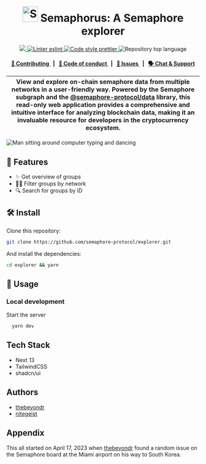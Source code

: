 <p align="center">
    <h1 align="center">
      <picture>
        <source media="(prefers-color-scheme: dark)" srcset="https://github.com/semaphore-protocol/website/blob/main/static/img/semaphore-icon-dark.svg">
        <source media="(prefers-color-scheme: light)" srcset="https://github.com/semaphore-protocol/website/blob/main/static/img/semaphore-icon.svg">
        <img width="40" alt="Semaphore icon." src="https://github.com/semaphore-protocol/website/blob/main/static/img/semaphore-icon.svg">
      </picture>
      Semaphorus: A Semaphore explorer
    </h1>
</p>

<p align="center">
    <a href="https://github.com/semaphore-protocol" target="_blank">
        <img src="https://img.shields.io/badge/project-Semaphore-blue.svg?style=flat-square">
    </a>
    <a href="https://eslint.org/">
        <img alt="Linter eslint" src="https://img.shields.io/badge/linter-eslint-8080f2?style=flat-square&logo=eslint">
    </a>
    <a href="https://prettier.io/">
        <img alt="Code style prettier" src="https://img.shields.io/badge/code%20style-prettier-f8bc45?style=flat-square&logo=prettier">
    </a>
    <img alt="Repository top language" src="https://img.shields.io/github/languages/top/semaphore-protocol/explorer?style=flat-square">
</p>

<div align="center">
    <h4>
        <a href="/CONTRIBUTING.md">
            👥 Contributing
        </a>
        <span>&nbsp;&nbsp;|&nbsp;&nbsp;</span>
        <a href="/CODE_OF_CONDUCT.md">
            🤝 Code of conduct
        </a>
        <span>&nbsp;&nbsp;|&nbsp;&nbsp;</span>
        <a href="https://github.com/semaphore-protocol/explorer/contribute">
            🔎 Issues
        </a>
        <span>&nbsp;&nbsp;|&nbsp;&nbsp;</span>
        <a href="https://semaphore.pse.dev/discord">
            🗣️ Chat &amp; Support
        </a>
    </h4>
</div>

| View and explore on-chain semaphore data from multiple networks in a user-friendly way. Powered by the Semaphore subgraph and the [@semaphore-protocol/data](https://github.com/semaphore-protocol/semaphore/tree/main/packages/data) library, this read-only web application provides a comprehensive and intuitive interface for analyzing blockchain data, making it an invaluable resource for developers in the cryptocurrency ecosystem.
| ------------------------------------------------------------------------------------------------------------------------------------------------------------------------------------------------------------------------------------------------------------------- |

![Man sitting around computer typing and dancing](https://media.giphy.com/media/YQitE4YNQNahy/giphy-downsized.gif)

## 🚀 Features

- ✨ Get overview of groups
- 🤌🏽 Filter groups by network
- 🔍 Search for groups by ID

## 🛠 Install

Clone this repository:

```bash
git clone https://github.com/semaphore-protocol/explorer.git
```

And install the dependencies:

```bash
cd explorer && yarn
```

## 📜 Usage

### Local development

Start the server

```bash
  yarn dev
```

## Tech Stack

- Next 13
- TailwindCSS
- shadcn/ui

## Authors

- [thebeyondr](https://www.github.com/thebeyondr)
- [nitegeist](https://www.github.com/nitegeist)

## Appendix

This all started on April 17, 2023 when [thebeyondr](https://github.com/thebeyondr) found a random issue on the Semaphore board at the Miami airport on his way to South Korea.
